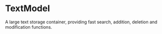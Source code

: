 # TextModel
A large text storage container, providing fast search, addition, deletion and modification functions.
